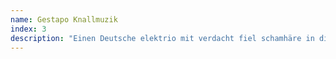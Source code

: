 ```yaml
---
name: Gestapo Knallmuzik
index: 3
description: "Einen Deutsche elektrio mit verdacht fiel schamhäre in die broeche. Sind zie die anonieme bastäärdkinders von Kraftwerk oder die hitsige minaärs von Angela Merkel? Tophits zoäls ‘Schüren mit ein Schürpapier’ und ‘Twaletpapier Gescheurdt’ gehen over zerh herkenbäre unterwerpen. Leren zie die teksten marh vonbuiten, want sie zint ganz das moeite!"
---
```

